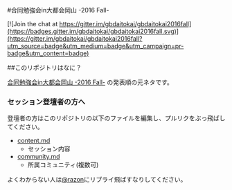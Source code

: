 #合同勉強会in大都会岡山 -2016 Fall-

[![Join the chat at https://gitter.im/gbdaitokai/gbdaitokai2016fall](https://badges.gitter.im/gbdaitokai/gbdaitokai2016fall.svg)](https://gitter.im/gbdaitokai/gbdaitokai2016fall?utm_source=badge&utm_medium=badge&utm_campaign=pr-badge&utm_content=badge)

##このリポジトリはなに？

[合同勉強会in大都会岡山 -2016 Fall-](https://gbdaitokai.doorkeeper.jp/events/47598) の発表順の元ネタです。  

### セッション登壇者の方へ
登壇者の方はこのリポジトリの以下のファイルを編集し、プルリクをぶっ飛ばしてください。

- [content.md](https://github.com/gbdaitokai/gbdaitokai2016fall/blob/master/content.md)
  * セッション内容
- [community.md](https://github.com/gbdaitokai/gbdaitokai2016fall/blob/master/community.md)
  * 所属コミュニティ(複数可)

よくわからない人は[@razon](https://twitter.com/razon)にリプライ飛ばすなりしてください。
